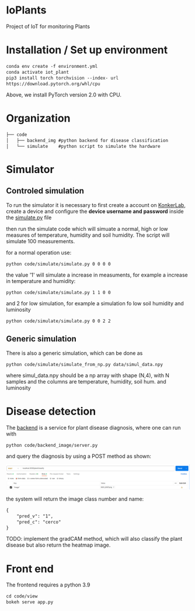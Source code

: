 # IoPlants

Project of IoT for monitoring Plants



# Installation / Set up environment

```
conda env create -f environment.yml
conda activate iot_plant
pip3 install torch torchvision --index- url https://download.pytorch.org/whl/cpu
```

Above, we install PyTorch version 2.0 with CPU. 


# Organization

```
├── code
│   ├── backend_img #python backend for disease classification
│   └── simulate    #python script to simulate the hardware
```


# Simulator

## Controled simulation

To run the simulator it is necessary to first create a account on [KonkerLab](), create a device and configure the **device username and password** inside the [simulate.py](code/simulate/simulate.py) file

then run the simulate code which will simuate a normal, high or low measures of temperature, humidity and soil humidity. The script will simulate 100 measurements.

for a normal operation use:

```
python code/simulate/simulate.py 0 0 0 0
```

the value '1' will simulate a increase in measuments, for example a increase in temperature and humidity:

```
python code/simulate/simulate.py 1 1 0 0
```

and 2 for low simulation, for example a simulation fo low soil humidity and luminosity

```
python code/simulate/simulate.py 0 0 2 2
```

## Generic simulation

There is also a generic simulation, which can be done as

```
python code/simulate/simulate_from_np.py data/simul_data.npy
```

where simul_data.npy should be a np array with shape (N,4), with N samples and the columns are temperature, humidity, soil hum. and luminosity


# Disease detection


The [backend](code/backend_img) is a service for plant disease diagnosis, where one can run with

```
python code/backend_image/server.py
```

and query the diagnosis by using a POST method as shown:

![postman](data/postman.png)

the system will return the image class number and name:


```
{
    "pred_v": "1",
    "pred_c": "cerco"
}
```


TODO: implement the gradCAM method, which will also classify the plant disease but also return the heatmap image.


# Front end
The frontend requires a python 3.9

```
cd code/view
bokeh serve app.py
```